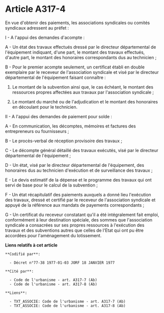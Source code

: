 # Article A317-4

En vue d'obtenir des paiements, les associations syndicales ou comités syndicaux adressent au préfet :

I - A l'appui des demandes d'acompte :

A - Un état des travaux effectués dressé par le directeur départemental de l'équipement indiquant, d'une part, le montant des
travaux effectués, d'autre part, le montant des honoraires correspondants dus au technicien ;

B - Pour le premier acompte seulement, un certificat établi en double exemplaire par le receveur de l'association syndicale
et visé par le directeur départemental de l'équipement faisant connaître :

1. Le montant de la subvention ainsi que, le cas échéant, le montant des ressources propres affectées aux travaux par
l'association syndicale ;

2. Le montant du marché ou de l'adjudication et le montant des honoraires en découlant pour le technicien.

II - A l'appui des demandes de paiement pour solde :

A - En communication, les décomptes, mémoires et factures des entrepreneurs ou fournisseurs ;

B - Le procès-verbal de réception provisoire des travaux ;

C - Le décompte général détaillé des travaux exécutés, visé par le directeur départemental de l'équipement ;

D - Un état, visé par le directeur départemental de l'équipement, des honoraires dus au technicien d'exécution et de
surveillance des travaux ;

E - Le devis estimatif de la dépense et le programme des travaux qui ont servi de base pour le calcul de la subvention ;

F - Un état récapitulatif des paiements auxquels a donné lieu l'exécution des travaux, dressé et certifié par le receveur de
l'association syndicale et appuyé de la référence aux mandats de payements correspondants ;

G - Un certificat du receveur constatant qu'il a été intégralement fait emploi, conformément à leur destination spéciale, des
sommes que l'association syndicale a consacrées sur ses propres ressources à l'exécution des travaux et des subventions
autres que celles de l'Etat qui ont pu être accordées pour l'aménagement du lotissement.

**Liens relatifs à cet article**

	**Codifié par**:

	  - Décret n°77-38 1977-01-03 JORF 18 JANVIER 1977

	**Cité par**:

	  - Code de l'urbanisme - art. A317-7 (Ab)
	  - Code de l'urbanisme - art. A317-8 (Ab)

	**Liens**:

	  - TXT_ASSOCIE: Code de l'urbanisme - art. A317-7 (Ab)
	  - TXT_ASSOCIE: Code de l'urbanisme - art. A317-8 (Ab)
